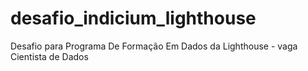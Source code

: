 # desafio_indicium_lighthouse
Desafio para Programa De Formação Em Dados da Lighthouse - vaga Cientista de Dados
